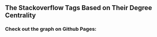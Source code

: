 ## The Stackoverflow Tags Based on Their Degree Centrality

### Check out the graph on Github Pages: 